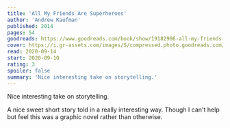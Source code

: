 ```yaml
---
title: 'All My Friends Are Superheroes'
author: 'Andrew Kaufman'
published: 2014
pages: 54
goodreads: https://www.goodreads.com/book/show/19182906-all-my-friends-are-superheroes
cover: https://i.gr-assets.com/images/S/compressed.photo.goodreads.com/books/1408937065l/19182906._SX98_.jpg
read: 2020-09-14
start: 2020-09-10
rating: 3
spoiler: false
summary: 'Nice interesting take on storytelling.'
---
```


Nice interesting take on storytelling.

A nice sweet short story told in a really interesting way. Though I can't help but feel this was a graphic novel rather than otherwise.
